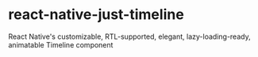 # react-native-just-timeline
React Native's customizable, RTL-supported, elegant, lazy-loading-ready, animatable Timeline component
